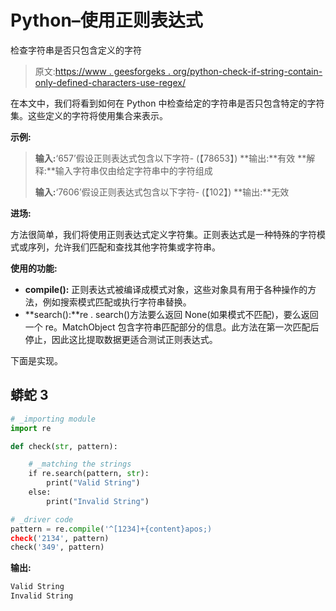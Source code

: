 # Python–使用正则表达式

检查字符串是否只包含定义的字符

> 原文:[https://www . geesforgeks . org/python-check-if-string-contain-only-defined-characters-use-regex/](https://www.geeksforgeeks.org/python-check-if-string-contain-only-defined-characters-using-regex/)

在本文中，我们将看到如何在 Python 中检查给定的字符串是否只包含特定的字符集。这些定义的字符将使用集合来表示。

**示例:**

> **输入:**‘657’假设正则表达式包含以下字符-
> (【78653】)
> **输出:**有效 **解释:**输入字符串仅由给定字符串中的字符组成
> 
> **输入:**‘7606’假设正则表达式包含以下字符-
> (【102】)
> **输出:**无效

**进场:**

方法很简单，我们将使用正则表达式定义字符集。正则表达式是一种特殊的字符模式或序列，允许我们匹配和查找其他字符集或字符串。

**使用的功能:**

*   **compile():** 正则表达式被编译成模式对象，这些对象具有用于各种操作的方法，例如搜索模式匹配或执行字符串替换。
*   **search():**re . search()方法要么返回 None(如果模式不匹配)，要么返回一个 re。MatchObject 包含字符串匹配部分的信息。此方法在第一次匹配后停止，因此这比提取数据更适合测试正则表达式。

下面是实现。

## 蟒蛇 3

```py
# _importing module
import re

def check(str, pattern):

    # _matching the strings
    if re.search(pattern, str):
        print("Valid String")
    else:
        print("Invalid String")

# _driver code
pattern = re.compile('^[1234]+{content}apos;)
check('2134', pattern)
check('349', pattern)
```

**输出:**

```py
Valid String
Invalid String

```